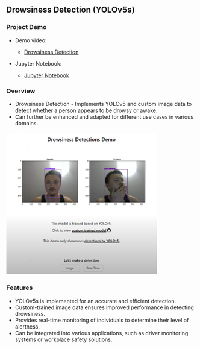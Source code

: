 ## Drowsiness Detection (YOLOv5s)

### Project Demo

- Demo video:
  - [Drowsiness Detection](https://www.youtube.com/watch?v=KFHNxGSGBc8&feature=youtu.be)
 
- Jupyter Notebook:
  - [Jupyter Notebook](https://github.com/andrewtclin/drowsiness-detections/blob/master/backend/core/model/drowsiness_detection.ipynb)

### Overview

- Drowsiness Detection - Implements YOLOv5 and custom image data to detect whether a person appears to be drowsy or awake.
- Can further be enhanced and adapted for different use cases in various domains.

<img src="drowsiness_demo.png" alt="Alt Text" width="400" height="auto">

### Features

- YOLOv5s is implemented for an accurate and efficient detection.
- Custom-trained image data ensures improved performance in detecting drowsiness.
- Provides real-time monitoring of individuals to determine their level of alertness.
- Can be integrated into various applications, such as driver monitoring systems or workplace safety solutions.
